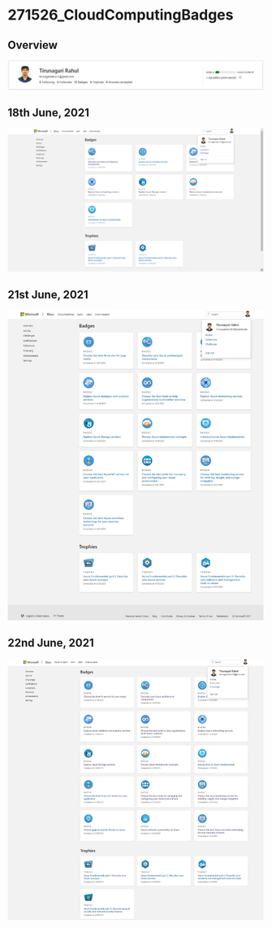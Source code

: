 # 271526_CloudComputingBadges

## Overview
![](https://github.com/T-Rahul/271526_CloudComputingBadges/blob/d405e96f6947da4572e5dd919a87408a9ca86fc6/Overview.JPG)

## 18th June, 2021
![](https://github.com/T-Rahul/271526_CloudComputingBadges/blob/87029ad880e5d176413cbc19210c1446a2f5f21f/271526_18th%20June.png)

## 21st June, 2021
![](https://github.com/T-Rahul/271526_CloudComputingBadges/blob/b2e94d2ac5aa4c86834478568d0202fc48ae5651/271526_21st%20June.png)

## 22nd June, 2021
![](https://github.com/T-Rahul/271526_CloudComputingBadges/blob/f42e607e442c383a700e94b8b3301b84cfed26df/271526_22nd%20June.png)
